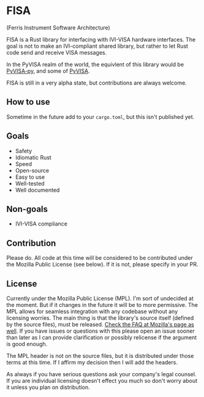 # FISA
(Ferris Instrument Software Architecture)

FISA is a Rust library for interfacing with IVI-VISA hardware interfaces. The goal is not to make an IVI-compliant shared library, but rather to let Rust code send and receive VISA messages.

In the PyVISA realm of the world, the equivlent of this library would be [PyVISA-py](https://github.com/pyvisa/pyvisa-py), and some of [PyVISA](https://github.com/pyvisa/pyvisa).

FISA is still in a very alpha state, but contributions are always welcome.

## How to use
Sometime in the future add to your `cargo.toml`, but this isn't published yet.

## Goals
* Safety
* Idiomatic Rust
* Speed
* Open-source
* Easy to use
* Well-tested
* Well documented

## Non-goals
* IVI-VISA compliance

## Contribution
Please do. All code at this time will be considered to be contributed under the Mozilla Public License (see below). If it is not, please specify in your PR.

## License
Currently under the Mozilla Public License (MPL). I'm sort of undecided at the moment. But if it changes in the future it will be to more permissive. The MPL allows for seamless integration with any codebase without any licensing worries. The main thing is that the library's source itself (defined by the source files), must be released. [Check the FAQ at Mozilla's page as well](https://www.mozilla.org/en-US/MPL/2.0/FAQ/). If you have issues or questions with this please open an issue sooner than later as I can provide clarification or possibly relicense if the argument is good enough.

The MPL header is not on the source files, but it is distributed under those terms at this time. If I affirm my decision then I will add the headers.

As always if you have serious questions ask your company's legal counsel. If you are individual licensing doesn't effect you much so don't worry about it unless you plan on distribution.
